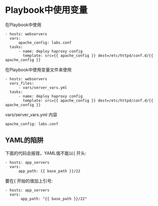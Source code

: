 # Playbook中使用变量

在Playbook中使用

```
- hosts: webservers
  vars:
      apache_config: labs.conf
  tasks:
      - name: deploy haproxy config
        template: src={{ apache_config }} dest=/etc/httpd/conf.d/{{ apache_config }}  
```

在Playbook中使用变量文件来使用

```
- hosts: webservers
  vars_files:
      - vars/server_vars.yml
  tasks:
      - name: deploy haproxy config
        template: src={{ apache_config }} dest=/etc/httpd/conf.d/{{ apache_config }}  
```

vars/server_vars.yml 内容

```
apache_config: labs.conf
```


## YAML的陷阱


下面的代码会报错，YAML值不能以{ 开头:
```
- hosts: app_servers
  vars:
      app_path: {{ base_path }}/22
```


要在{ 开始的值加上引号:

```
- hosts: app_servers
  vars:
       app_path: "{{ base_path }}/22"
```

